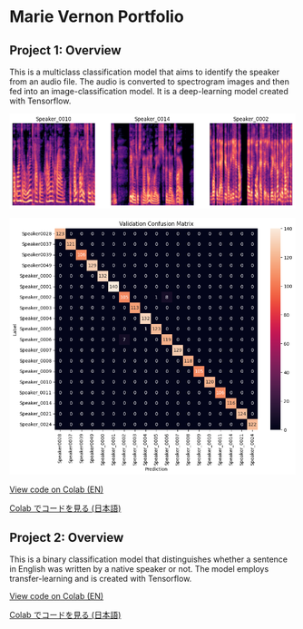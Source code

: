 # **Marie Vernon Portfolio**
## Project 1: Overview
This is a multiclass classification model that aims to identify the speaker from an audio file.
The audio is converted to spectrogram images and then fed into an image-classification model.
It is a deep-learning model created with Tensorflow.

![](https://github.com/marievernon/portfolio/blob/main/images/spectrograms.png)

![](https://github.com/marievernon/portfolio/blob/main/images/confusion_matrix.png)

[View code on Colab (EN)]()

[Colab でコードを見る (日本語)]()


## Project 2: Overview
This is a binary classification model that distinguishes whether a sentence in English was written by a native speaker or not.
The model employs transfer-learning and is created with Tensorflow.

[View code on Colab (EN)]()

[Colab でコードを見る (日本語)]()
